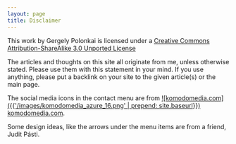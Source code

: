 ```yaml
---
layout: page
title: Disclaimer
---
```


This work by Gergely Polonkai is licensed under a [Creative Commons
Attribution-ShareAlike 3.0 Unported
License](http://creativecommons.org/licenses/by-sa/3.0/)

The articles and thoughts on this site all originate from me, unless
otherwise stated. Please use them with this statement in your mind. If
you use anything, please put a backlink on your site to the given
article(s) or the main page.

The social media icons in the contact menu are from
[![komodomedia.com]({{'/images/komodomedia_azure_16.png' | prepend: site.baseurl}})
komodomedia.com](http://komodomedia.com).

Some design ideas, like the arrows under the menu items are from a
friend, Judit Pásti.
